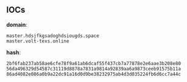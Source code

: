 
## IOCs

__domain__:

```text
master.hdsjfkgsadoghdsiougds.space
master.volt-texs.online
```
__hash__:

```text
2bf6fab237ab58ae6cfe78f9a61ab6dcaf55f437cb7a77878e2e6aae3b208e80
56da496329d54587c31119d8878a7831a9814a92839aa6a9873ceeb91575b11a
86ad4082e086a0b9a22dc91a16d0d9be38232975ab4d3d035224fb6d6cc7a44c
```